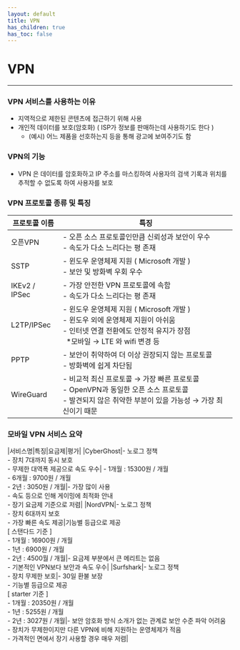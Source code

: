 ```yaml
---
layout: default
title: VPN
has_children: true
has_toc: false
---
```


# VPN

---

### VPN 서비스를 사용하는 이유

- 지역적으로 제한된 콘텐츠에 접근하기 위해 사용
- 개인적 데이터를 보호(암호화) ( ISP가 정보를 판매하는데 사용하기도 한다 )
  - (예시) 어느 제품을 선호하는지 등을 통해 광고에 보여주기도 함

### VPN의 기능

- VPN 은 데이터를 암호화하고 IP 주소를 마스킹하여 사용자의 검색 기록과 위치를 추적할 수 없도록 하여 사용자를 보호

### VPN 프로토콜 종류 및 특징

| 프로토콜 이름 | 특징                                                                                                                                                                           |
| ------------- | ------------------------------------------------------------------------------------------------------------------------------------------------------------------------------ |
| 오픈VPN       | - 오픈 소스 프로토콜인만큼 신뢰성과 보안이 우수<br/> - 속도가 다소 느리다는 평 존재                                                                                            |
| SSTP          | - 윈도우 운영체제 지원 ( Microsoft 개발 )<br/> - 보안 및 방화벽 우회 우수                                                                                                      |
| IKEv2 / IPSec | - 가장 안전한 VPN 프로토콜에 속함<br/> - 속도가 다소 느리다는 평 존재                                                                                                          |
| L2TP/IPSec    | - 윈도우 운영체제 지원 ( Microsoft 개발 )<br/> - 윈도우 외에 운영체제 지원이 아쉬움<br /> - 인터넷 연결 전환에도 안정적 유지가 장점<br />&nbsp; \*모바일 → LTE 와 wifi 변경 등 |
| PPTP          | - 보안이 취약하여 더 이상 권장되지 않는 프로토콜<br/> - 방화벽에 쉽게 차단됨                                                                                                   |
| WireGuard     | - 비교적 최신 프로토콜 → 가장 빠른 프로토콜<br/> - OpenVPN과 동일한 오픈 소스 프로토콜<br/> - 발견되지 않은 취약한 부분이 있을 가능성 → 가장 최신이기 때문                     |

### 모바일 VPN 서비스 요약

|서비스명|특징|요금제|평가|
|CyberGhost|- 노로그 정책<br/> - 장치 7대까지 동시 보호<br/> - 무제한 대역폭 제공으로 속도 우수| - 1개월 : 15300원 / 개월<br />- 6개월 : 9700원 / 개월<br/>- 2년 : 3050원 / 개월|- 가장 많이 사용<br/>- 속도 등으로 인해 게이밍에 최적화 안내<br/>- 장기 요금제 기준으로 저렴|
|NordVPN|- 노로그 정책<br/>- 장치 6대까지 보호<br/>- 가장 빠른 속도 제공|기능별 등급으로 제공<br/>[ 스탠다드 기준 ]<br/>- 1개월 : 16900원 / 개월<br/>- 1년 : 6900원 / 개월<br/>- 2년 : 4500월 / 개월|- 요금제 부분에서 큰 메리트는 없음<br/>- 기본적인 VPN보다 보안과 속도 우수|
|Surfshark|- 노로그 정책<br/>- 장치 무제한 보호|- 30일 환불 보장<br/>- 기능별 등급으로 제공<br/>[ starter 기준 ]<br/>- 1개월 : 20350원 / 개월<br/>- 1년 : 5255원 / 개월<br/>- 2년 : 3027원 / 개월|- 보안 암호화 방식 소개가 없는 관계로 보안 수준 파악 어려움<br/>- 장치가 무제한이지만 다른 VPN에 비해 지원하는 운영체제가 적음<br/>- 가격적인 면에서 장기 사용할 경우 매우 저렴|
